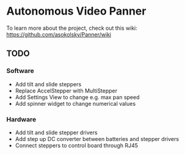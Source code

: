 # Autonomous Video Panner

To learn more about the project, check out this wiki:
https://github.com/asokolsky/Panner/wiki

## TODO

### Software
  * Add tilt and slide steppers
  * Replace AccelStepper with MultiStepper
  * Add Settings View to change e.g. max pan speed
  * Add spinner widget to change numerical values
### Hardware
  * Add tilt and slide stepper drivers
  * Add step up DC converter between batteries and stepper drivers
  * Connect steppers to control board through RJ45

